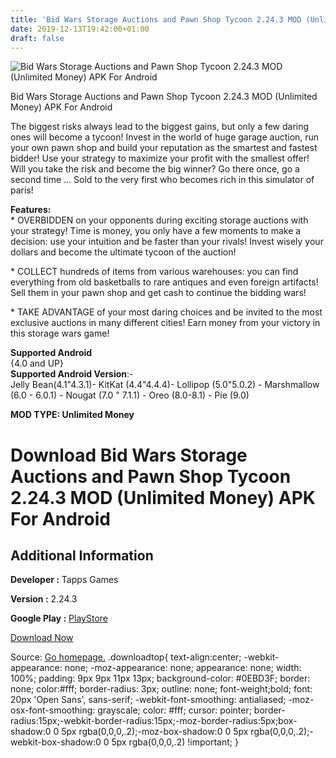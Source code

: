 ```yaml
---
title: 'Bid Wars Storage Auctions and Pawn Shop Tycoon 2.24.3 MOD (Unlimited Money) APK For Android'
date: 2019-12-13T19:42:00+01:00
draft: false
---
```


![Bid Wars Storage Auctions and Pawn Shop Tycoon 2.24.3 MOD (Unlimited Money) APK For Android](https://i2.wp.com/apkhome.net/wp-content/uploads/2019/12/Bid-Wars-Storage-Auctions-and-Pawn-Shop-Tycoon-2.png "Bid Wars Storage Auctions and Pawn Shop Tycoon 2.24.3 MOD (Unlimited Money) APK For Android")

  

Bid Wars Storage Auctions and Pawn Shop Tycoon 2.24.3 MOD (Unlimited Money) APK For Android

The biggest risks always lead to the biggest gains, but only a few daring ones will become a tycoon! Invest in the world of huge garage auction, run your own pawn shop and build your reputation as the smartest and fastest bidder! Use your strategy to maximize your profit with the smallest offer! Will you take the risk and become the big winner? Go there once, go a second time ... Sold to the very first who becomes rich in this simulator of paris!

**Features:**  
\* OVERBIDDEN on your opponents during exciting storage auctions with your strategy! Time is money, you only have a few moments to make a decision: use your intuition and be faster than your rivals! Invest wisely your dollars and become the ultimate tycoon of the auction!

\* COLLECT hundreds of items from various warehouses: you can find everything from old basketballs to rare antiques and even foreign artifacts! Sell them in your pawn shop and get cash to continue the bidding wars!

\* TAKE ADVANTAGE of your most daring choices and be invited to the most exclusive auctions in many different cities! Earn money from your victory in this storage wars game!

**Supported Android**  
{4.0 and UP}  
**Supported Android Version**:-  
Jelly Bean(4.1"4.3.1)- KitKat (4.4"4.4.4)- Lollipop (5.0"5.0.2) - Marshmallow (6.0 - 6.0.1) - Nougat (7.0 " 7.1.1) - Oreo (8.0-8.1) - Pie (9.0)

**MOD TYPE: Unlimited Money**

Download Bid Wars Storage Auctions and Pawn Shop Tycoon 2.24.3 MOD (Unlimited Money) APK For Android
====================================================================================================

Additional Information
----------------------

**Developer :** Tapps Games

**Version :** 2.24.3

**Google Play :** [PlayStore](https://play.google.com/store/apps/details?id=br.com.tapps.bidwars)

  

[Download Now](https://store4app.co/post/bid-wars-storage-auctions-and-pawn-shop-tycoon-2-24-3-mod-unlimited-money-apk-for-android_1576254935)

  
Source: [Go homepage.](https://store4app.co/post/bid-wars-storage-auctions-and-pawn-shop-tycoon-2-24-3-mod-unlimited-money-apk-for-android_1576254935) .downloadtop{ text-align:center; -webkit-appearance: none; -moz-appearance: none; appearance: none; width: 100%; padding: 9px 9px 11px 13px; background-color: #0EBD3F; border: none; color:#fff; border-radius: 3px; outline: none; font-weight;bold; font: 20px 'Open Sans', sans-serif; -webkit-font-smoothing: antialiased; -moz-osx-font-smoothing: grayscale; color: #fff; cursor: pointer; border-radius:15px;-webkit-border-radius:15px;-moz-border-radius:5px;box-shadow:0 0 5px rgba(0,0,0,.2);-moz-box-shadow:0 0 5px rgba(0,0,0,.2);-webkit-box-shadow:0 0 5px rgba(0,0,0,.2) !important; }